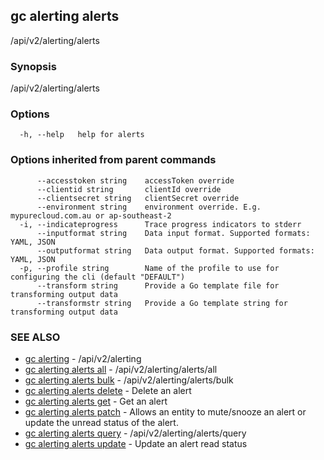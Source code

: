 ## gc alerting alerts

/api/v2/alerting/alerts

### Synopsis

/api/v2/alerting/alerts

### Options

```
  -h, --help   help for alerts
```

### Options inherited from parent commands

```
      --accesstoken string    accessToken override
      --clientid string       clientId override
      --clientsecret string   clientSecret override
      --environment string    environment override. E.g. mypurecloud.com.au or ap-southeast-2
  -i, --indicateprogress      Trace progress indicators to stderr
      --inputformat string    Data input format. Supported formats: YAML, JSON
      --outputformat string   Data output format. Supported formats: YAML, JSON
  -p, --profile string        Name of the profile to use for configuring the cli (default "DEFAULT")
      --transform string      Provide a Go template file for transforming output data
      --transformstr string   Provide a Go template string for transforming output data
```

### SEE ALSO

* [gc alerting](gc_alerting.html)	 - /api/v2/alerting
* [gc alerting alerts all](gc_alerting_alerts_all.html)	 - /api/v2/alerting/alerts/all
* [gc alerting alerts bulk](gc_alerting_alerts_bulk.html)	 - /api/v2/alerting/alerts/bulk
* [gc alerting alerts delete](gc_alerting_alerts_delete.html)	 - Delete an alert
* [gc alerting alerts get](gc_alerting_alerts_get.html)	 - Get an alert
* [gc alerting alerts patch](gc_alerting_alerts_patch.html)	 - Allows an entity to mute/snooze an alert or update the unread status of the alert.
* [gc alerting alerts query](gc_alerting_alerts_query.html)	 - /api/v2/alerting/alerts/query
* [gc alerting alerts update](gc_alerting_alerts_update.html)	 - Update an alert read status


